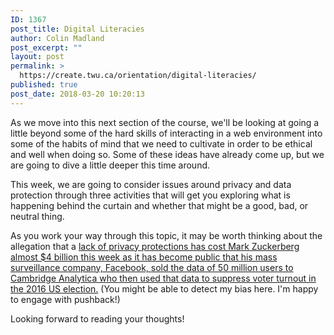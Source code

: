 ```yaml
---
ID: 1367
post_title: Digital Literacies
author: Colin Madland
post_excerpt: ""
layout: post
permalink: >
  https://create.twu.ca/orientation/digital-literacies/
published: true
post_date: 2018-03-20 10:20:13
---
```

As we move into this next section of the course, we'll be looking at going a little beyond some of the hard skills of interacting in a web environment into some of the habits of mind that we need to cultivate in order to be ethical and well when doing so. Some of these ideas have already come up, but we are going to dive a little deeper this time around.

This week, we are going to consider issues around privacy and data protection through three activities that will get you exploring what is happening behind the curtain and whether that might be a good, bad, or neutral thing.

As you work your way through this topic, it may be worth thinking about the allegation that a <a href="http://www.cbc.ca/news/politics/wylie-cambridge-analytica-liberals-1.4583810" target="_blank" rel="noopener">lack of privacy protections has cost Mark Zuckerberg almost $4 billion this week as it has become public that his mass surveillance company, Facebook, sold the data of 50 million users to Cambridge Analytica who then used that data to suppress voter turnout in the 2016 US election.</a> (You might be able to detect my bias here. I'm happy to engage with pushback!)

Looking forward to reading your thoughts!